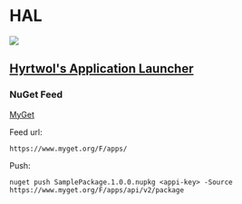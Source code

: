 # HAL

[![][hal-small]][hal-clickonce]

## [Hyrtwol's Application Launcher][hal-clickonce]

### NuGet Feed

[MyGet](https://www.myget.org/feed/Details/apps)

Feed url:

	https://www.myget.org/F/apps/

Push:

	nuget push SamplePackage.1.0.0.nupkg <appi-key> -Source https://www.myget.org/F/apps/api/v2/package

[hal-small]: http://icons.iconarchive.com/icons/zyotism/2001-space-odyssey/128/HAL-9000-icon.png
[hal-clickonce]: http://multirotor.ontogenesis.com/clickonce/hal/HAL.application
